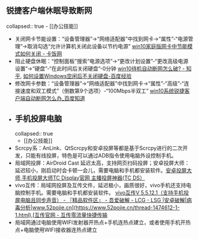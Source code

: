 ## 锐捷客户端休眠导致断网
collapsed:: true
	- [[办公技能]]
- 关闭网卡节能设置：“设备管理器”->“网络适配器”中找到网卡->“属性”-“电源管理”->取消勾选“允许计算机关闭此设备以节约电源” [win10家庭版网卡中节能模式如何关闭 - 卡饭网](https://www.kafan.cn/A/1nljdp19vr.html)
- 阻止硬盘休眠：“控制面板”搜索“电源选项”->“更改计划设置”-“更改高级电源设置”->“硬盘”-“在此时间后关闭硬盘”-0分钟 [win10待机自动断网怎么破? - 知乎](https://www.zhihu.com/question/48111604), [如何设置Windows空闲后不关闭硬盘-百度经验](https://jingyan.baidu.com/article/0a52e3f4332777fe63ed7202.html)
- 修改网卡参数：“设备管理器”->“网络适配器”中找到网卡->“属性”-“高级”-“连接速度和双工模式”（倒数第9个选项）-“100Mbps半双工” [win10系统锐捷客户端自动断网怎么办_百度知道](https://zhidao.baidu.com/question/331048226455599485.html)
- ## 手机投屏电脑
  collapsed:: true
	- [[办公技能]]
- Scrcpy系：AnLink、QtScrcpy和安卓投屏等都是基于Scrcpy进行的二次开发，只能有线投屏，特色是可以通过ADB指令使用电脑外设控制手机。
- 局域网投屏：AirDroid Cast 延迟太高，支持网页扫码投屏；安卓投屏大师：延迟较小，刚启动时会卡顿一会儿，需要电脑和手机都安装软件。[安卓投屏大师 手机投屏大师TC Display官网 主播投屏神器(TC DS）](https://www.sigma-rt.com/tcds/)
- vivo互传：局域网投屏及互传文件，延迟极小，画质很好，vivo手机还支持电脑控制手机。需要电脑和手机都安装软件。 [vivo互传V 5.5.12.1（支持手机投屏电脑且同步声音） - 『精品软件区』 - 吾爱破解 - LCG - LSG |安卓破解|病毒分析|www.52pojie.cn](https://www.52pojie.cn/thread-1474612-1-1.html),[互传官网 - 互传零流量快捷传输](https://es.vivo.com/)
- 局域网通过电脑使用WIFI发射器开热点+手机连热点建立，或者使用手机开热点+电脑使用WIFI接收器连热点建立